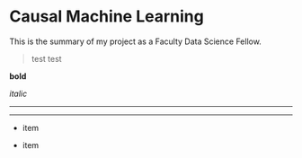 <h1>Causal Machine Learning</h1> 
This is the summary of my project as a Faculty Data Science Fellow.

> test test

**bold**

*italic*

---

---

- item

* item